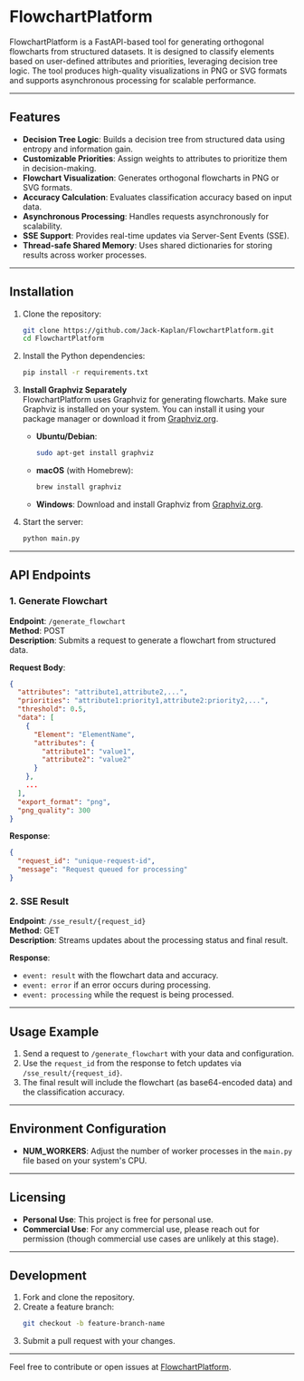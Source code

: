 # FlowchartPlatform

FlowchartPlatform is a FastAPI-based tool for generating orthogonal flowcharts from structured datasets. It is designed to classify elements based on user-defined attributes and priorities, leveraging decision tree logic. The tool produces high-quality visualizations in PNG or SVG formats and supports asynchronous processing for scalable performance.

---

## Features

- **Decision Tree Logic**: Builds a decision tree from structured data using entropy and information gain.
- **Customizable Priorities**: Assign weights to attributes to prioritize them in decision-making.
- **Flowchart Visualization**: Generates orthogonal flowcharts in PNG or SVG formats.
- **Accuracy Calculation**: Evaluates classification accuracy based on input data.
- **Asynchronous Processing**: Handles requests asynchronously for scalability.
- **SSE Support**: Provides real-time updates via Server-Sent Events (SSE).
- **Thread-safe Shared Memory**: Uses shared dictionaries for storing results across worker processes.

---

## Installation

1. Clone the repository:
   ```bash
   git clone https://github.com/Jack-Kaplan/FlowchartPlatform.git
   cd FlowchartPlatform
   ```

2. Install the Python dependencies:
   ```bash
   pip install -r requirements.txt
   ```

3. **Install Graphviz Separately**  
   FlowchartPlatform uses Graphviz for generating flowcharts. Make sure Graphviz is installed on your system. You can install it using your package manager or download it from [Graphviz.org](https://graphviz.org/download/).

   - **Ubuntu/Debian**:
     ```bash
     sudo apt-get install graphviz
     ```
   - **macOS** (with Homebrew):
     ```bash
     brew install graphviz
     ```
   - **Windows**: Download and install Graphviz from [Graphviz.org](https://graphviz.org/download/).

4. Start the server:
   ```bash
   python main.py
   ```

---

## API Endpoints

### 1. **Generate Flowchart**

**Endpoint**: `/generate_flowchart`  
**Method**: POST  
**Description**: Submits a request to generate a flowchart from structured data.

**Request Body**:
```json
{
  "attributes": "attribute1,attribute2,...",
  "priorities": "attribute1:priority1,attribute2:priority2,...",
  "threshold": 0.5,
  "data": [
    {
      "Element": "ElementName",
      "attributes": {
        "attribute1": "value1",
        "attribute2": "value2"
      }
    },
    ...
  ],
  "export_format": "png",
  "png_quality": 300
}
```

**Response**:
```json
{
  "request_id": "unique-request-id",
  "message": "Request queued for processing"
}
```

### 2. **SSE Result**

**Endpoint**: `/sse_result/{request_id}`  
**Method**: GET  
**Description**: Streams updates about the processing status and final result.

**Response**:
- `event: result` with the flowchart data and accuracy.
- `event: error` if an error occurs during processing.
- `event: processing` while the request is being processed.

---

## Usage Example

1. Send a request to `/generate_flowchart` with your data and configuration.
2. Use the `request_id` from the response to fetch updates via `/sse_result/{request_id}`.
3. The final result will include the flowchart (as base64-encoded data) and the classification accuracy.

---

## Environment Configuration

- **NUM_WORKERS**: Adjust the number of worker processes in the `main.py` file based on your system's CPU.

---

## Licensing

- **Personal Use**: This project is free for personal use.  
- **Commercial Use**: For any commercial use, please reach out for permission (though commercial use cases are unlikely at this stage).  

---

## Development

1. Fork and clone the repository.
2. Create a feature branch:
   ```bash
   git checkout -b feature-branch-name
   ```
3. Submit a pull request with your changes.

---

Feel free to contribute or open issues at [FlowchartPlatform](https://github.com/Jack-Kaplan/FlowchartPlatform).
